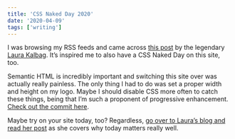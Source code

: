 ```yaml
---
title: 'CSS Naked Day 2020'
date: '2020-04-09'
tags: ['writing']
---
```


I was browsing my RSS feeds and came across [this post](https://laurakalbag.com/css-naked-day-2020/) by the legendary [Laura Kalbag](https://twitter.com/LauraKalbag). It’s inspired me to also have a CSS Naked Day on this site, too. 

Semantic HTML is incredibly important and switching this site over was actually really painless. The only thing I had to do was set a proper width and height on my logo. Maybe I should disable CSS more often to catch these things, being that I’m such a proponent of progressive enhancement. [Check out the commit here](https://github.com/hankchizljaw/personal-site-hylia/commit/c5e7d63cb5a913614ac68c1ed2e4c83d1d30d2c9). 

Maybe try on your site today, too? Regardless, [go over to Laura’s blog and read her post](https://laurakalbag.com/css-naked-day-2020/) as she covers why today matters really well.